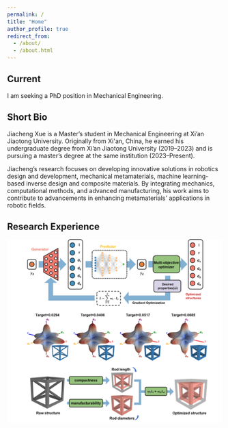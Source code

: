 ```yaml
---
permalink: /
title: "Home"
author_profile: true
redirect_from: 
  - /about/
  - /about.html
---
```


## Current
I am seeking a PhD position in Mechanical Engineering.

## Short Bio
Jiacheng Xue is a Master’s student in Mechanical Engineering at Xi’an Jiaotong University. Originally from Xi'an, China, he earned his undergraduate degree from Xi’an Jiaotong University (2019–2023) and is pursuing a master’s degree at the same institution (2023–Present). 

Jiacheng’s research focuses on developing innovative solutions in robotics design and development, mechanical metamaterials, machine learning-based inverse design and composite materials. By integrating mechanics, computational methods, and advanced manufacturing, his work aims to contribute to advancements in enhancing metamaterials' applications in robotic fields.


## Research Experience

![Online Monitoring and Closed-Loop Control of 3D Printing](/images/inverse_design.png)